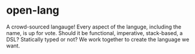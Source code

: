 # open-lang
A crowd-sourced langauge! Every aspect of the languge, including the name, is up for vote. Should it be functional, imperative, stack-based, a DSL? Statically typed or not? We work together to create the language we want.
